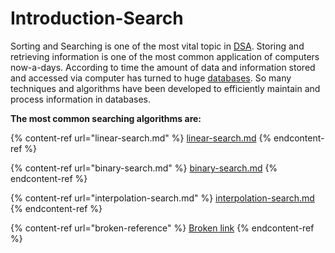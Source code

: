 # Introduction-Search

Sorting and Searching is one of the most vital topic in [DSA](https://msatechnosoft.in/blog/tech-blogs/data-structure). Storing and retrieving information is one of the most common application of computers now-a-days. According to time the amount of data and information stored and accessed via computer has turned to huge [databases](https://msatechnosoft.in/blog/tech-blogs/ado-net-architecture-data-provider-set). So many techniques and algorithms have been developed to efficiently maintain and process information in databases.



**The most common searching algorithms are:**

{% content-ref url="linear-search.md" %}
[linear-search.md](linear-search.md)
{% endcontent-ref %}

{% content-ref url="binary-search.md" %}
[binary-search.md](binary-search.md)
{% endcontent-ref %}

{% content-ref url="interpolation-search.md" %}
[interpolation-search.md](interpolation-search.md)
{% endcontent-ref %}

{% content-ref url="broken-reference" %}
[Broken link](broken-reference)
{% endcontent-ref %}

